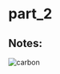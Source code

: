 # part_2
## Notes:                    



![carbon](https://github.com/user-attachments/assets/525ac470-ab43-467f-b9a2-abde601f917e)
